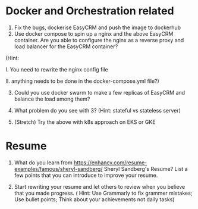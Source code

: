 # Docker and Orchestration related

1. Fix the bugs, dockerise EasyCRM and push the image to dockerhub 
2. Use docker compose to spin up a nginx and the above EasyCRM container. 
   Are you able to configure the nginx as a reverse proxy and load balancer 
   for the EasyCRM container? 
   
(Hint: 

I. You need to rewrite the nginx config file

II. anything needs to be done in the docker-compose.yml file?)

3. Could you use docker swarm to make a few replicas of EasyCRM and balance the load among them?

4. What problem do you see with 3? (Hint: stateful vs stateless server)

5. (Stretch) Try the above with k8s approach on EKS or GKE



# Resume
1. What do you learn from https://enhancv.com/resume-examples/famous/sheryl-sandberg/ Sheryl Sandberg's Resume?
List a few points that you can introduce to improve your resume.
   
2. Start rewriting your resume and let others to review when you believe that you made progress.
   ( Hint: Use Grammarly to fix grammer mistakes; Use bullet points; Think about your achievements not daily tasks)    

